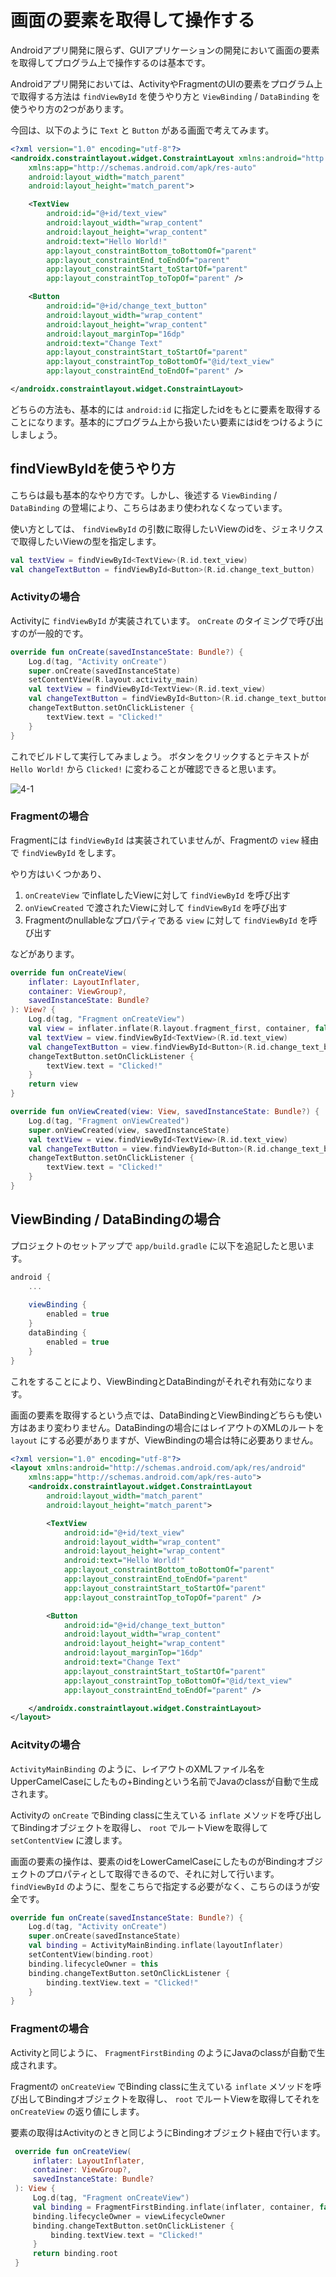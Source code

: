 # 画面の要素を取得して操作する

Androidアプリ開発に限らず、GUIアプリケーションの開発において画面の要素を取得してプログラム上で操作するのは基本です。

Androidアプリ開発においては、ActivityやFragmentのUIの要素をプログラム上で取得する方法は `findViewById` を使うやり方と `ViewBinding` / `DataBinding` を使うやり方の2つがあります。

今回は、以下のように `Text` と `Button` がある画面で考えてみます。

```xml
<?xml version="1.0" encoding="utf-8"?>
<androidx.constraintlayout.widget.ConstraintLayout xmlns:android="http://schemas.android.com/apk/res/android"
    xmlns:app="http://schemas.android.com/apk/res-auto"
    android:layout_width="match_parent"
    android:layout_height="match_parent">

    <TextView
        android:id="@+id/text_view"
        android:layout_width="wrap_content"
        android:layout_height="wrap_content"
        android:text="Hello World!"
        app:layout_constraintBottom_toBottomOf="parent"
        app:layout_constraintEnd_toEndOf="parent"
        app:layout_constraintStart_toStartOf="parent"
        app:layout_constraintTop_toTopOf="parent" />

    <Button
        android:id="@+id/change_text_button"
        android:layout_width="wrap_content"
        android:layout_height="wrap_content"
        android:layout_marginTop="16dp"
        android:text="Change Text"
        app:layout_constraintStart_toStartOf="parent"
        app:layout_constraintTop_toBottomOf="@id/text_view"
        app:layout_constraintEnd_toEndOf="parent" />

</androidx.constraintlayout.widget.ConstraintLayout>
```

どちらの方法も、基本的には `android:id` に指定したidをもとに要素を取得することになります。基本的にプログラム上から扱いたい要素にはidをつけるようにしましょう。

## findViewByIdを使うやり方

こちらは最も基本的なやり方です。しかし、後述する `ViewBinding` / `DataBinding` の登場により、こちらはあまり使われなくなっています。

使い方としては、 `findViewById` の引数に取得したいViewのidを、ジェネリクスで取得したいViewの型を指定します。

```kotlin
val textView = findViewById<TextView>(R.id.text_view)
val changeTextButton = findViewById<Button>(R.id.change_text_button)
```

### Activityの場合

Activityに `findViewById` が実装されています。 `onCreate` のタイミングで呼び出すのが一般的です。

```kotlin
override fun onCreate(savedInstanceState: Bundle?) {
    Log.d(tag, "Activity onCreate")
    super.onCreate(savedInstanceState)
    setContentView(R.layout.activity_main)
    val textView = findViewById<TextView>(R.id.text_view)
    val changeTextButton = findViewById<Button>(R.id.change_text_button)
    changeTextButton.setOnClickListener {
        textView.text = "Clicked!"
    }
}
```

これでビルドして実行してみましょう。 ボタンをクリックするとテキストが `Hello World!` から `Clicked!` に変わることが確認できると思います。

![4-1](image/4-1.png)

### Fragmentの場合

Fragmentには `findViewById` は実装されていませんが、Fragmentの `view` 経由で `findViewById` をします。

やり方はいくつかあり、

1. `onCreateView` でinflateしたViewに対して `findViewById` を呼び出す
2. `onViewCreated` で渡されたViewに対して `findViewById` を呼び出す
3. Fragmentのnullableなプロパティである `view` に対して `findViewById` を呼び出す

などがあります。

```kotlin
override fun onCreateView(
    inflater: LayoutInflater,
    container: ViewGroup?,
    savedInstanceState: Bundle?
): View? {
    Log.d(tag, "Fragment onCreateView")
    val view = inflater.inflate(R.layout.fragment_first, container, false)
    val textView = view.findViewById<TextView>(R.id.text_view)
    val changeTextButton = view.findViewById<Button>(R.id.change_text_button)
    changeTextButton.setOnClickListener {
        textView.text = "Clicked!"
    }
    return view
}
```

```kotlin
override fun onViewCreated(view: View, savedInstanceState: Bundle?) {
    Log.d(tag, "Fragment onViewCreated")
    super.onViewCreated(view, savedInstanceState)
    val textView = view.findViewById<TextView>(R.id.text_view)
    val changeTextButton = view.findViewById<Button>(R.id.change_text_button)
    changeTextButton.setOnClickListener {
        textView.text = "Clicked!"
    }
}
```

## ViewBinding / DataBindingの場合

プロジェクトのセットアップで `app/build.gradle` に以下を追記したと思います。

```gradle
android {
    ...
  
    viewBinding {
        enabled = true
    }
    dataBinding {
        enabled = true
    }
}
```

これをすることにより、ViewBindingとDataBindingがそれぞれ有効になります。

画面の要素を取得するという点では、DataBindingとViewBindingどちらも使い方はあまり変わりません。DataBindingの場合にはレイアウトのXMLのルートを `layout` にする必要がありますが、ViewBindingの場合は特に必要ありません。

```xml
<?xml version="1.0" encoding="utf-8"?>
<layout xmlns:android="http://schemas.android.com/apk/res/android"
    xmlns:app="http://schemas.android.com/apk/res-auto">
    <androidx.constraintlayout.widget.ConstraintLayout
        android:layout_width="match_parent"
        android:layout_height="match_parent">

        <TextView
            android:id="@+id/text_view"
            android:layout_width="wrap_content"
            android:layout_height="wrap_content"
            android:text="Hello World!"
            app:layout_constraintBottom_toBottomOf="parent"
            app:layout_constraintEnd_toEndOf="parent"
            app:layout_constraintStart_toStartOf="parent"
            app:layout_constraintTop_toTopOf="parent" />

        <Button
            android:id="@+id/change_text_button"
            android:layout_width="wrap_content"
            android:layout_height="wrap_content"
            android:layout_marginTop="16dp"
            android:text="Change Text"
            app:layout_constraintStart_toStartOf="parent"
            app:layout_constraintTop_toBottomOf="@id/text_view"
            app:layout_constraintEnd_toEndOf="parent" />

    </androidx.constraintlayout.widget.ConstraintLayout>
</layout>
```

### Acitvityの場合

`ActivityMainBinding` のように、レイアウトのXMLファイル名をUpperCamelCaseにしたもの+Bindingという名前でJavaのclassが自動で生成されます。

Activityの `onCreate` でBinding classに生えている `inflate` メソッドを呼び出してBindingオブジェクトを取得し、 `root` でルートViewを取得して `setContentView` に渡します。

画面の要素の操作は、要素のidをLowerCamelCaseにしたものがBindingオブジェクトのプロパティとして取得できるので、それに対して行います。 `findViewById` のように、型をこちらで指定する必要がなく、こちらのほうが安全です。

```kotlin
override fun onCreate(savedInstanceState: Bundle?) {
    Log.d(tag, "Activity onCreate")
    super.onCreate(savedInstanceState)
    val binding = ActivityMainBinding.inflate(layoutInflater)
    setContentView(binding.root)
    binding.lifecycleOwner = this
    binding.changeTextButton.setOnClickListener {
        binding.textView.text = "Clicked!"
    }
}
```

### Fragmentの場合

Activityと同じように、 `FragmentFirstBinding` のようにJavaのclassが自動で生成されます。

Fragmentの `onCreateView` でBinding classに生えている `inflate` メソッドを呼び出してBindingオブジェクトを取得し、 `root` でルートViewを取得してそれを `onCreateView` の返り値にします。

要素の取得はActivityのときと同じようにBindingオブジェクト経由で行います。

```kotlin
 override fun onCreateView(
     inflater: LayoutInflater,
     container: ViewGroup?,
     savedInstanceState: Bundle?
 ): View {
     Log.d(tag, "Fragment onCreateView")
     val binding = FragmentFirstBinding.inflate(inflater, container, false)
     binding.lifecycleOwner = viewLifecycleOwner
     binding.changeTextButton.setOnClickListener {
         binding.textView.text = "Clicked!"
     }
     return binding.root
 }
 ```
